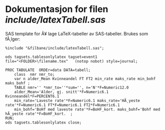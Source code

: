 
# Dokumentasjon for filen *include/latexTabell.sas*

SAS template for Ã¥ lage LaTeX-tabeller av SAS-tabeller. Brukes som fÃ¸lger:

```sas
%include "&filbane/include/latexTabell.sas";

ods tagsets.tablesonlylatex tagset=event1
file="<FOLDER>\filename.tex"   (notop nobot) style=journal;

PROC TABULATE  ORDEr=data DATA=tabell; 
	class  nmr nmr_to;
	var n alder_Mean Kvinneandel FT FT2 min_rate maks_rate min_bohf maks_bohf ;
	TABLE nmr='' *nmr_to=''*sum='', n='N'*F=Numeric12.0 
	alder_Mean='Alder, gj. snitt'*F=Numeric6.1 Kvinneandel*F=PERCENT6.1
	min_rate='Laveste rate'*F=Numeric6.1 maks_rate='HÃ¸yeste rate'*F=Numeric6.1 FT*F=Numeric6.1 FT2*F=Numeric6.1 
	min_bohf='BoHf med laveste rate'*F=BoHF_kort. maks_bohf='Bohf med hÃ¸yeste rate'*F=BoHF_kort.  ;
RUN;
ods tagsets.tablesonlylatex close;
```

